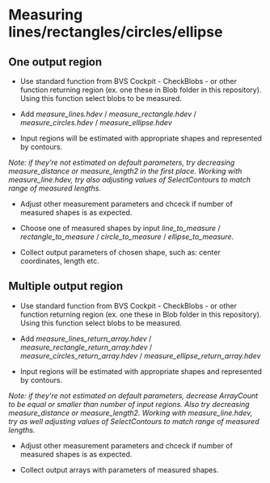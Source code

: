 # Measuring lines/rectangles/circles/ellipse

## One output region

* Use standard function from BVS Cockpit - CheckBlobs - or other function returning region (ex. one these in Blob folder in this repository). Using this function select blobs to be measured.

* Add *measure_lines.hdev* / *measure_rectangle.hdev* / *measure_circles.hdev* / *measure_ellipse.hdev*

* Input regions will be estimated with appropriate shapes and represented by contours. 

*Note: if they're not estimated on default parameters, try decreasing measure_distance or measure_length2 in the first place. Working with measure_line.hdev, try also adjusting values of SelectContours to match range of measured lengths.*  
 
 * Adjust other measurement parameters and chceck if number of measured shapes is as expected.
 
 * Choose one of measured shapes by input *line_to_measure* / *rectangle_to_measure* / *circle_to_measure* / *ellipse_to_measure*.
 
 * Collect output parameters of chosen shape, such as: center coordinates, length etc.

## Multiple output region

* Use standard function from BVS Cockpit - CheckBlobs - or other function returning region (ex. one these in Blob folder in this repository). Using this function select blobs to be measured.

* Add *measure_lines_return_array.hdev* / *measure_rectangle_return_array.hdev* / *measure_circles_return_array.hdev* / *measure_ellipse_return_array.hdev*

* Input regions will be estimated with appropriate shapes and represented by contours. 

*Note: if they're not estimated on default parameters, decrease ArrayCount to be equal or smaller than number of input regions. Also try decreasing measure_distance or measure_length2. Working with measure_line.hdev, try as well adjusting values of SelectContours to match range of measured lengths.*  
 
 * Adjust other measurement parameters and chceck if number of measured shapes is as expected.
 
 * Collect output arrays with parameters of measured shapes.
